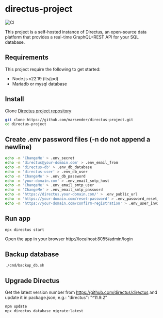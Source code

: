 # directus-project

![CI](https://github.com/marsender/directus-project/workflows/CI/badge.svg)

This project is a self-hosted instance of Directus, an open-source data platform that provides a real-time GraphQL+REST API for your SQL database.

## Requirements

This project require the following to get started:

- Node.js v22.19 (lts/jod)
- Mariadb or mysql database

## Install

Clone [Directus project repository](https://github.com/marsender/directus-project)

```bash
git clone https://github.com/marsender/directus-project.git
cd directus-project
```

## Create .env password files (-n do not append a newline)

```bash
echo -n 'ChangeMe' > .env_secret
echo -n 'directus@your-domain.com' > .env_email_from
echo -n 'directus-db' > .env_db_database
echo -n 'directus-user' > .env_db_user
echo -n 'ChangeMe' > .env_db_password
echo -n 'your-domain.com' > .env_email_smtp_host
echo -n 'ChangeMe' > .env_email_smtp_user
echo -n 'ChangeMe' > .env_email_smtp_password
echo -n 'https://directus.your-domain.com/' > .env_public_url
echo -n 'https://your-domain.com/reset-password' > .env_password_reset_url_allow_list
echo -n 'https://your-domain.com/confirm-registration' > .env_user_invite_url_allow_list
```

## Run app

```bash
npx directus start
```

Open the app in your browser http://localhost:8055/admin/login

## Backup database

```bash
./cmd/backup_db.sh
```

## Upgrade Directus

Get the latest version number from https://github.com/directus/directus and update it in package.json, e.g.: "directus": "^11.9.2"

```bash
npm update
npx directus database migrate:latest
```

